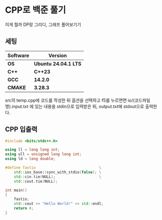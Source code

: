 # CPP로 백준 풀기

이게 뭘까
DP랑 그리디, 그래프 풀어보기기

## 세팅
  
|**Software**|**Version**|
|---|---|
|**OS**|**Ubuntu 24.04.1 LTS**|
|**C++**|**C++23**|
|**GCC**|**14.2.0**|
|**CMAKE**|**3.28.3**|

src의 temp.cpp에 코드를 작성한 뒤 옵션을 선택하고 f5를 누르면면 io/(코드파일명).input.txt 에 있는 내용을 stdin으로 입력받은 뒤, output.txt에 stdout으로 출력한다.

## CPP 입출력

```cpp
#include <bits/stdc++.h>

using ll = long long int;
using ull = unsigned long long int;
using ld = long double;

#define fastio                             \
    std::ios_base::sync_with_stdio(false); \
    std::cin.tie(NULL);                    \
    std::cout.tie(NULL);

int main()
{
    fastio;
    std::cout << "Hello World!" << std::endl;
    return 0;
}
```
